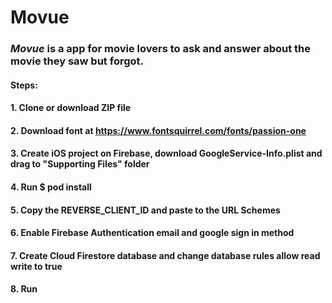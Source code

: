 # Movue
### *Movue* is a app for movie lovers to ask and answer about the movie they saw but forgot.
#### Steps:
#### 1. Clone or download ZIP file
#### 2. Download font at https://www.fontsquirrel.com/fonts/passion-one
#### 3. Create iOS project on Firebase, download GoogleService-Info.plist and drag to "Supporting Files" folder
#### 4. Run $ pod install
#### 5. Copy the REVERSE_CLIENT_ID and paste to the URL Schemes
#### 6. Enable Firebase Authentication email and google sign in method
#### 7. Create Cloud Firestore database and change database rules allow read write to true
#### 8. Run
